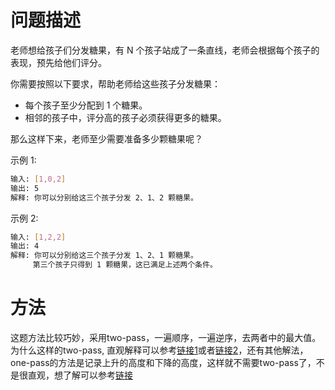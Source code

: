 # 问题描述

老师想给孩子们分发糖果，有 N 个孩子站成了一条直线，老师会根据每个孩子的表现，预先给他们评分。

你需要按照以下要求，帮助老师给这些孩子分发糖果：

- 每个孩子至少分配到 1 个糖果。
- 相邻的孩子中，评分高的孩子必须获得更多的糖果。

那么这样下来，老师至少需要准备多少颗糖果呢？

示例 1:

```bash
输入: [1,0,2]
输出: 5
解释: 你可以分别给这三个孩子分发 2、1、2 颗糖果。
```

示例 2:

```bash
输入: [1,2,2]
输出: 4
解释: 你可以分别给这三个孩子分发 1、2、1 颗糖果。
     第三个孩子只得到 1 颗糖果，这已满足上述两个条件。
```

# 方法

这题方法比较巧妙，采用two-pass，一遍顺序，一遍逆序，去两者中的最大值。为什么这样的two-pass, 直观解释可以参考[链接1](https://leetcode-cn.com/problems/candy/solution/candy-cong-zuo-zhi-you-cong-you-zhi-zuo-qu-zui-da-/)或者[链接2](https://leetcode.com/problems/candy/discuss/42794/Simple-O(n)-Java-solution-with-comments/115332)，还有其他解法，one-pass的方法是记录上升的高度和下降的高度，这样就不需要two-pass了，不是很直观，想了解可以参考[链接](https://leetcode-cn.com/problems/candy/solution/fen-fa-tang-guo-by-leetcode/)